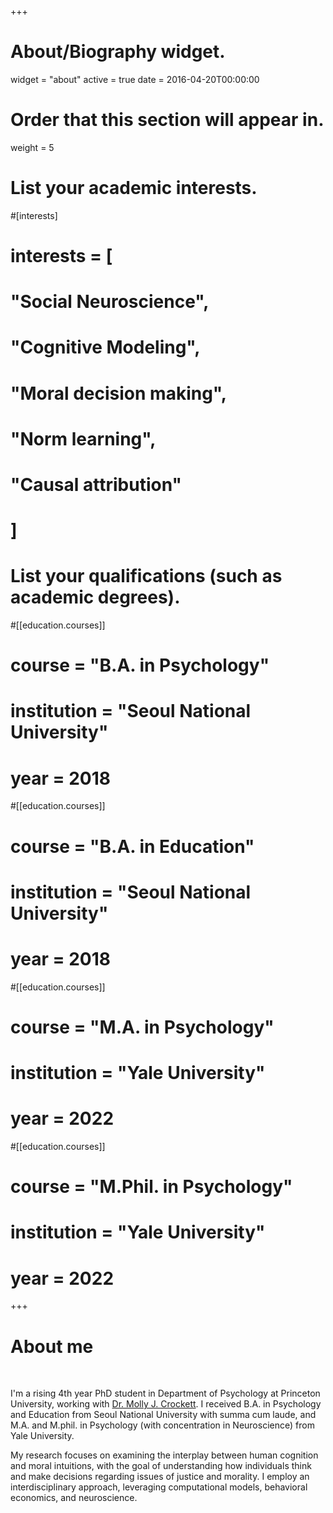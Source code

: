 +++
# About/Biography widget.
widget = "about"
active = true
date = 2016-04-20T00:00:00

# Order that this section will appear in.
weight = 5

# List your academic interests.
#[interests]
#  interests = [
#    "Social Neuroscience",
#    "Cognitive Modeling",
#    "Moral decision making",
#    "Norm learning",
#    "Causal attribution"
#  ]

# List your qualifications (such as academic degrees).
#[[education.courses]]
#  course = "B.A. in Psychology"
#  institution = "Seoul National University"
#  year = 2018

#[[education.courses]]
#  course = "B.A. in Education"
#  institution = "Seoul National University"
#  year = 2018

#[[education.courses]]
#  course = "M.A. in Psychology"
#  institution = "Yale University"
#  year = 2022  

#[[education.courses]]
#  course = "M.Phil. in Psychology"
#  institution = "Yale University"
#  year = 2022  
 
+++

# About me

<br>

I'm a rising 4th year PhD student in Department of Psychology at Princeton University, working with [Dr. Molly J. Crockett](http://www.crockettlab.org/). I received B.A. in Psychology and Education from Seoul National University with summa cum laude, and M.A. and M.phil. in Psychology (with concentration in Neuroscience) from Yale University. 

My research focuses on examining the interplay between human cognition and moral intuitions, with the goal of understanding how individuals think and make decisions regarding issues of justice and morality. I employ an interdisciplinary approach, leveraging computational models, behavioral economics, and neuroscience. 